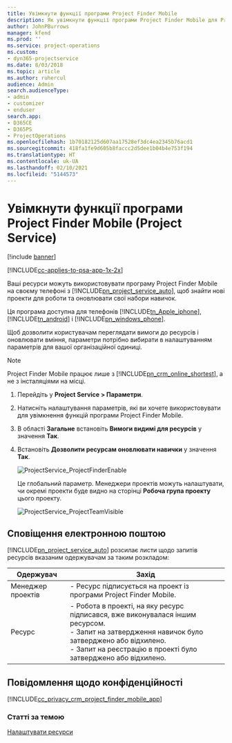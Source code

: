 ```yaml
---
title: Увімкнути функції програми Project Finder Mobile
description: Як увімкнути функції програми Project Finder Mobile для Project Service
author: JohnPBurrows
manager: kfend
ms.prod: ''
ms.service: project-operations
ms.custom:
- dyn365-projectservice
ms.date: 8/03/2018
ms.topic: article
ms.author: ruhercul
audience: Admin
search.audienceType:
- admin
- customizer
- enduser
search.app:
- D365CE
- D365PS
- ProjectOperations
ms.openlocfilehash: 1b70182125d607aa17528ef3dc4ea2345b76acd1
ms.sourcegitcommit: 418fa1fe9d605b8faccc2d5dee1b04b4e753f194
ms.translationtype: HT
ms.contentlocale: uk-UA
ms.lasthandoff: 02/10/2021
ms.locfileid: "5144573"
---
```

# <a name="enable-project-finder-mobile-app-features-project-service"></a>Увімкнути функції програми Project Finder Mobile (Project Service)

[!include [banner](../includes/psa-now-project-operations.md)]

[!INCLUDE[cc-applies-to-psa-app-1x-2x](../includes/cc-applies-to-psa-app-1x-2x.md)]

Ваші ресурси можуть використовувати програму Project Finder Mobile на своєму телефоні з [!INCLUDE[pn_project_service_auto](../includes/pn-project-service-auto.md)], щоб знайти нові проекти для роботи та оновлювати свої набори навичок.  
  
 Ця програма доступна для телефонів [!INCLUDE[tn_Apple_iphone](../includes/tn-apple-iphone.md)], [!INCLUDE[tn_android](../includes/tn-android.md)] і [!INCLUDE[pn_windows_phone](../includes/pn-windows-phone.md)].  
    
 Щоб дозволити користувачам переглядати вимоги до ресурсів і оновлювати вміння, параметри потрібно вибирати в налаштуванням параметрів для вашої організаційної одиниці.
  
> [!NOTE]
>  Project Finder Mobile працює лише з [!INCLUDE[pn_crm_online_shortest](../includes/pn-crm-online-shortest.md)], а не з інсталяціями на місці.  
  
1. Перейдіть у **Project Service > Параметри**.  
  
2. Натисніть налаштування параметрів, які ви хочете використовувати для увімкнення функцій програми Project Finder Mobile.  
  
3. В області **Загальне** встановіть **Вимоги видимі для ресурсів** у значення **Так**.  
  
4. Встановіть **Дозволити ресурсам оновлювати навички** у значення **Так**.  
  
   ![ProjectService_ProjectFinderEnable](../psa/media/project-service-project-finder-enable.png "ProjectService_ProjectFinderEnable")  
  
   Це глобальний параметр. Менеджери проектів можуть налаштувати, чи окремі проекти буде видно на сторінці **Робоча група проекту** цього проекту.  
  
   ![ProjectService_ProjectTeamVisible](../psa/media/project-service-project-team-visible.png "ProjectService_ProjectTeamVisible")  
  
## <a name="email-notifications"></a>Сповіщення електронною поштою  
 [!INCLUDE[pn_project_service_auto](../includes/pn-project-service-auto.md)] розсилає листи щодо запитів ресурсів вказаним одержувачам за таким розкладом:  
  
|Одержувач|Захід|  
|---------------|-----------|  
|Менеджер проектів|- Ресурс підписується на проект із програми Project Finder Mobile.|  
|Ресурс|- Робота в проекті, на яку ресурс підписався, вже виконувалася іншим ресурсом.<br />- Запит на затвердження навичок було затверджено або відхилено.<br />- Запит на реєстрацію в проекті було затверджено або відхилено.|  
  
## <a name="privacy-notice"></a>Повідомлення щодо конфіденційності  
 [!INCLUDE[cc_privacy_crm_project_finder_mobile_app](../includes/cc-privacy-crm-project-finder-mobile-app.md)]  
  
### <a name="see-also"></a>Статті за темою  
 [Налаштувати ресурси](../psa/set-up-resources.md)
